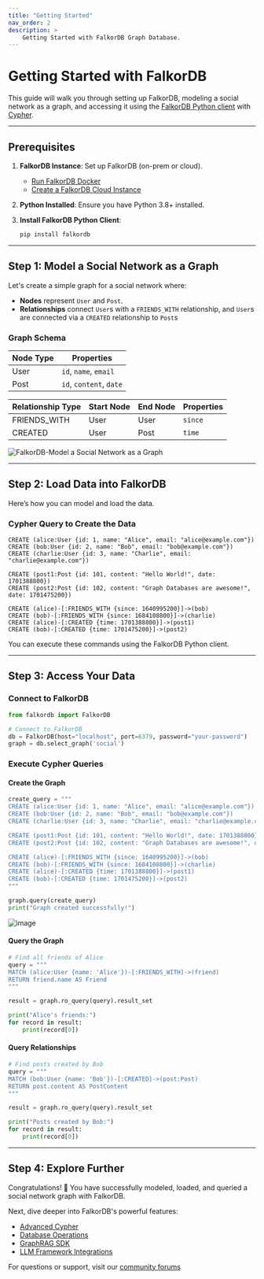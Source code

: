 ```yaml
---
title: "Getting Started"
nav_order: 2
description: >
    Getting Started with FalkorDB Graph Database.
---
```



# Getting Started with FalkorDB

This guide will walk you through setting up FalkorDB, modeling a social network as a graph, 
and accessing it using the [FalkorDB Python client](/clients) with [Cypher](/cypher).

---

## Prerequisites

1. **FalkorDB Instance**: Set up FalkorDB (on-prem or cloud). 
   - [Run FalkorDB Docker](https://hub.docker.com/r/falkordb/falkordb/)
   - [Create a FalkorDB Cloud Instance](https://app.falkordb.cloud/signup)
2. **Python Installed**: Ensure you have Python 3.8+ installed.  
3. **Install FalkorDB Python Client**:
   
   ```bash
   pip install falkordb
   ```
   
---

## Step 1: Model a Social Network as a Graph

Let's create a simple graph for a social network where:  
- **Nodes** represent `User` and `Post`.
- **Relationships** connect `User`s with a `FRIENDS_WITH` relationship, and `User`s are connected via a `CREATED` relationship to `Post`s

### Graph Schema

| Node Type | Properties               |
|-----------|--------------------------|
| User      | `id`, `name`, `email`    |
| Post      | `id`, `content`, `date`  |

| Relationship Type | Start Node | End Node | Properties   |
|-------------------|------------|----------|--------------|
| FRIENDS_WITH      | User       | User     | `since`      |
| CREATED           | User       | Post     | `time`       |

![FalkorDB-Model a Social Network as a Graph](https://github.com/user-attachments/assets/57d9b837-661e-4500-a9f2-88e754382d29)

---

## Step 2: Load Data into FalkorDB

Here’s how you can model and load the data.

### Cypher Query to Create the Data

```cypher
CREATE (alice:User {id: 1, name: "Alice", email: "alice@example.com"})
CREATE (bob:User {id: 2, name: "Bob", email: "bob@example.com"})
CREATE (charlie:User {id: 3, name: "Charlie", email: "charlie@example.com"})

CREATE (post1:Post {id: 101, content: "Hello World!", date: 1701388800})
CREATE (post2:Post {id: 102, content: "Graph Databases are awesome!", date: 1701475200})

CREATE (alice)-[:FRIENDS_WITH {since: 1640995200}]->(bob)
CREATE (bob)-[:FRIENDS_WITH {since: 1684108800}]->(charlie)
CREATE (alice)-[:CREATED {time: 1701388800}]->(post1)
CREATE (bob)-[:CREATED {time: 1701475200}]->(post2)
```

You can execute these commands using the FalkorDB Python client.

---

## Step 3: Access Your Data

### Connect to FalkorDB

```python
from falkordb import FalkorDB

# Connect to FalkorDB
db = FalkorDB(host="localhost", port=6379, password="your-password")
graph = db.select_graph('social')
```

### Execute Cypher Queries

#### Create the Graph

```python
create_query = """
CREATE (alice:User {id: 1, name: "Alice", email: "alice@example.com"})
CREATE (bob:User {id: 2, name: "Bob", email: "bob@example.com"})
CREATE (charlie:User {id: 3, name: "Charlie", email: "charlie@example.com"})

CREATE (post1:Post {id: 101, content: "Hello World!", date: 1701388800})
CREATE (post2:Post {id: 102, content: "Graph Databases are awesome!", date: 1701475200})

CREATE (alice)-[:FRIENDS_WITH {since: 1640995200}]->(bob)
CREATE (bob)-[:FRIENDS_WITH {since: 1684108800}]->(charlie)
CREATE (alice)-[:CREATED {time: 1701388800}]->(post1)
CREATE (bob)-[:CREATED {time: 1701475200}]->(post2)
"""

graph.query(create_query)
print("Graph created successfully!")
```

![image](https://github.com/user-attachments/assets/f67c9a1d-4b80-435d-9038-b7e1f931da74)

#### Query the Graph

```python
# Find all friends of Alice
query = """
MATCH (alice:User {name: 'Alice'})-[:FRIENDS_WITH]->(friend)
RETURN friend.name AS Friend
"""

result = graph.ro_query(query).result_set

print("Alice's friends:")
for record in result:
    print(record[0])
```

#### Query Relationships

```python
# Find posts created by Bob
query = """
MATCH (bob:User {name: 'Bob'})-[:CREATED]->(post:Post)
RETURN post.content AS PostContent
"""

result = graph.ro_query(query).result_set

print("Posts created by Bob:")
for record in result:
    print(record[0])
```

---

## Step 4: Explore Further

Congratulations! 🎉 You have successfully modeled, loaded, and queried a social network graph with FalkorDB.

Next, dive deeper into FalkorDB's powerful features:
- [Advanced Cypher](/cypher)
- [Database Operations](/operations)
- [GraphRAG SDK](/graphrag_sdk)
- [LLM Framework Integrations](/llm_integrations)

For questions or support, visit our [community forums](https://www.falkordb.com/contact-us/)
